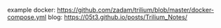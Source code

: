 

example docker: https://github.com/zadam/trilium/blob/master/docker-compose.yml
blog: https://05t3.github.io/posts/Trilium_Notes/
